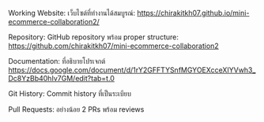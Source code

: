 Working Website: เว็บไซต์ที่ทำงานได้สมบูรณ์: https://chirakitkh07.github.io/mini-ecommerce-collaboration2/

Repository: GitHub repository พร้อม proper structure: https://github.com/chirakitkh07/mini-ecommerce-collaboration2

Documentation: ที่อธิบายโปรเจกต์
https://docs.google.com/document/d/1rY2GFFTYSnfMGYOEXcceXIYVwh3_Dc8YzBb40hIv7GM/edit?tab=t.0

Git History: Commit history ที่เป็นระเบียบ

Pull Requests: อย่างน้อย 2 PRs พร้อม reviews
